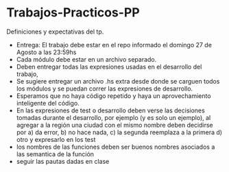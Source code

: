 # Trabajos-Practicos-PP

Definiciones y expectativas del tp.

- Entrega: El trabajo debe estar en el repo informado el domingo 27 de Agosto a las 23:59hs
- Cada módulo debe estar en un archivo separado.
- Deben entregar todas las expresiones usadas en el desarrollo del trabajo,
- Se sugiere entregar un archivo .hs extra desde donde se carguen todos los módulos y se puedan correr las expresiones de desarrollo.
- Esperamos que no haya código repetido y haya un aprovechamiento inteligente del código.
- En las expresiones de test o desarrollo deben verse las decisiones tomadas durante el desarrollo, por ejemplo  (y es solo un ejemplo), al agregar a la región una ciudad con el mismo nombre deben decidirse por
 a) da error, b) no hace nada, c) la segunda reemplaza a la primera d) otro
y expresarlo en los test
- los nombres de las funciones deben ser buenos nombres asociados a las semantica de la función
- seguir las pautas dadas en clase